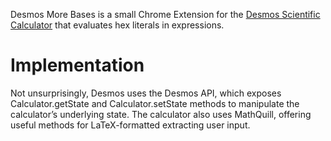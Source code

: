 Desmos More Bases is a small Chrome Extension for the [Desmos Scientific Calculator](https://www.desmos.com/scientific) that evaluates hex literals in expressions. 

# Implementation
Not unsurprisingly, Desmos uses the Desmos API, which exposes Calculator.getState and Calculator.setState methods to manipulate the calculator’s underlying state. The calculator also uses MathQuill, offering useful methods for LaTeX-formatted extracting user input.
